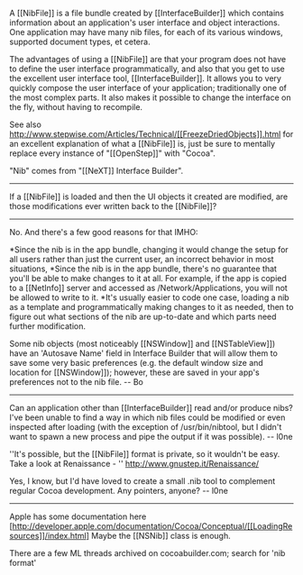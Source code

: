 

A [[NibFile]] is a file bundle created by [[InterfaceBuilder]] which contains information about an application's user interface and object interactions. One application may have many nib files, for each of its various windows, supported document types, et cetera.

The advantages of using a [[NibFile]] are that your program does not have to define the user interface programmatically, and also that you get to use the excellent user interface tool, [[InterfaceBuilder]]. It allows you to very quickly compose the user interface of your application; traditionally one of the most complex parts. It also makes it possible to change the interface on the fly, without having to recompile.

See also http://www.stepwise.com/Articles/Technical/[[FreezeDriedObjects]].html for an excellent explanation of what a [[NibFile]] is, just be sure to mentally replace every instance of "[[OpenStep]]" with "Cocoa".

"Nib" comes from "[[NeXT]] Interface Builder".

----

If a [[NibFile]] is loaded and then the UI objects it created are modified, are those modifications ever written back to the [[NibFile]]?

----

No.  And there's a few good reasons for that IMHO:

*Since the nib is in the app bundle, changing it would change the setup for all users rather than just the current user, an incorrect behavior in most situations,
*Since the nib is in the app bundle, there's no guarantee that you'll be able to make changes to it at all.  For example, if the app is copied to a [[NetInfo]] server and accessed as /Network/Applications, you will not be allowed to write to it.
*It's usually easier to code one case, loading a nib as a template and programmatically making changes to it as needed, then to figure out what sections of the nib are up-to-date and which parts need further modification.

Some nib objects (most noticeably [[NSWindow]] and [[NSTableView]]) have an 'Autosave Name' field in Interface Builder that will allow them to save some very basic preferences (e.g. the default window size and location for [[NSWindow]]); however, these are saved in your app's preferences not to the nib file. -- Bo

----

Can an application other than [[InterfaceBuilder]] read and/or produce nibs? I've been unable to find a way in which nib files could be modified or even inspected after loading (with the exception of /usr/bin/nibtool, but I didn't want to spawn a new process and pipe the output if it was possible). -- l0ne

''It's possible, but the [[NibFile]] format is private, so it wouldn't be easy. Take a look at Renaissance - '' http://www.gnustep.it/Renaissance/

Yes, I know, but I'd have loved to create a small .nib tool to complement regular Cocoa development. Any pointers, anyone? -- l0ne

----

Apple has some documentation here [http://developer.apple.com/documentation/Cocoa/Conceptual/[[LoadingResources]]/index.html] Maybe the [[NSNib]] class is enough.

There are a few ML threads archived on cocoabuilder.com; search for 'nib format'